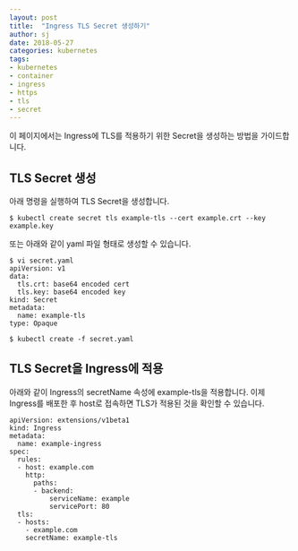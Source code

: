 ```yaml
---
layout: post
title:  "Ingress TLS Secret 생성하기"
author: sj
date: 2018-05-27
categories: kubernetes
tags:
- kubernetes
- container
- ingress
- https
- tls
- secret
---
```


이 페이지에서는 Ingress에 TLS를 적용하기 위한 Secret을 생성하는 방법을 가이드합니다.

## TLS Secret 생성

아래 명령을 실행하여 TLS Secret을 생성합니다.

```
$ kubectl create secret tls example-tls --cert example.crt --key example.key
```

또는 아래와 같이 yaml 파일 형태로 생성할 수 있습니다.

```
$ vi secret.yaml
apiVersion: v1
data:
  tls.crt: base64 encoded cert
  tls.key: base64 encoded key
kind: Secret
metadata:
  name: example-tls
type: Opaque

$ kubectl create -f secret.yaml
```

## TLS Secret을 Ingress에 적용

아래와 같이 Ingress의 secretName 속성에 example-tls을 적용합니다.
이제 Ingress를 배포한 후 host로 접속하면 TLS가 적용된 것을 확인할 수 있습니다.

```
apiVersion: extensions/v1beta1
kind: Ingress
metadata:
  name: example-ingress
spec:
  rules:
  - host: example.com
    http:
      paths:
      - backend:
          serviceName: example
          servicePort: 80
  tls:
  - hosts:
    - example.com
    secretName: example-tls
```
